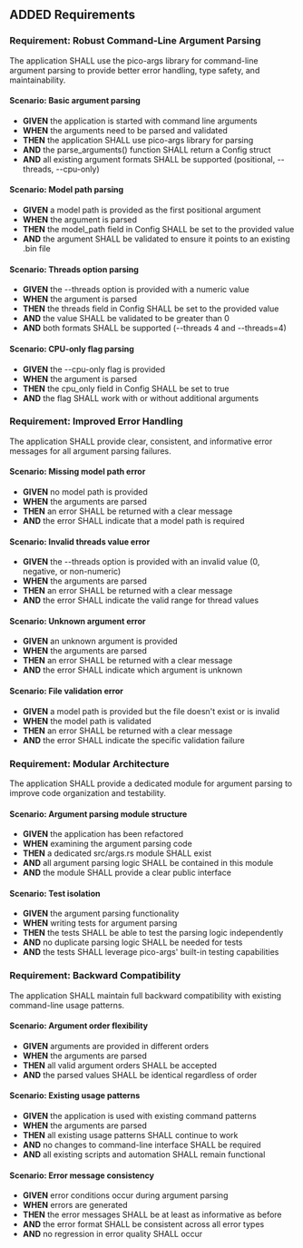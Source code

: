 ## ADDED Requirements

### Requirement: Robust Command-Line Argument Parsing
The application SHALL use the pico-args library for command-line argument parsing to provide better error handling, type safety, and maintainability.

#### Scenario: Basic argument parsing
- **GIVEN** the application is started with command line arguments
- **WHEN** the arguments need to be parsed and validated
- **THEN** the application SHALL use pico-args library for parsing
- **AND** the parse_arguments() function SHALL return a Config struct
- **AND** all existing argument formats SHALL be supported (positional, --threads, --cpu-only)

#### Scenario: Model path parsing
- **GIVEN** a model path is provided as the first positional argument
- **WHEN** the argument is parsed
- **THEN** the model_path field in Config SHALL be set to the provided value
- **AND** the argument SHALL be validated to ensure it points to an existing .bin file

#### Scenario: Threads option parsing
- **GIVEN** the --threads option is provided with a numeric value
- **WHEN** the argument is parsed
- **THEN** the threads field in Config SHALL be set to the provided value
- **AND** the value SHALL be validated to be greater than 0
- **AND** both formats SHALL be supported (--threads 4 and --threads=4)

#### Scenario: CPU-only flag parsing
- **GIVEN** the --cpu-only flag is provided
- **WHEN** the argument is parsed
- **THEN** the cpu_only field in Config SHALL be set to true
- **AND** the flag SHALL work with or without additional arguments

### Requirement: Improved Error Handling
The application SHALL provide clear, consistent, and informative error messages for all argument parsing failures.

#### Scenario: Missing model path error
- **GIVEN** no model path is provided
- **WHEN** the arguments are parsed
- **THEN** an error SHALL be returned with a clear message
- **AND** the error SHALL indicate that a model path is required

#### Scenario: Invalid threads value error
- **GIVEN** the --threads option is provided with an invalid value (0, negative, or non-numeric)
- **WHEN** the arguments are parsed
- **THEN** an error SHALL be returned with a clear message
- **AND** the error SHALL indicate the valid range for thread values

#### Scenario: Unknown argument error
- **GIVEN** an unknown argument is provided
- **WHEN** the arguments are parsed
- **THEN** an error SHALL be returned with a clear message
- **AND** the error SHALL indicate which argument is unknown

#### Scenario: File validation error
- **GIVEN** a model path is provided but the file doesn't exist or is invalid
- **WHEN** the model path is validated
- **THEN** an error SHALL be returned with a clear message
- **AND** the error SHALL indicate the specific validation failure

### Requirement: Modular Architecture
The application SHALL provide a dedicated module for argument parsing to improve code organization and testability.

#### Scenario: Argument parsing module structure
- **GIVEN** the application has been refactored
- **WHEN** examining the argument parsing code
- **THEN** a dedicated src/args.rs module SHALL exist
- **AND** all argument parsing logic SHALL be contained in this module
- **AND** the module SHALL provide a clear public interface

#### Scenario: Test isolation
- **GIVEN** the argument parsing functionality
- **WHEN** writing tests for argument parsing
- **THEN** the tests SHALL be able to test the parsing logic independently
- **AND** no duplicate parsing logic SHALL be needed for tests
- **AND** the tests SHALL leverage pico-args' built-in testing capabilities

### Requirement: Backward Compatibility
The application SHALL maintain full backward compatibility with existing command-line usage patterns.

#### Scenario: Argument order flexibility
- **GIVEN** arguments are provided in different orders
- **WHEN** the arguments are parsed
- **THEN** all valid argument orders SHALL be accepted
- **AND** the parsed values SHALL be identical regardless of order

#### Scenario: Existing usage patterns
- **GIVEN** the application is used with existing command patterns
- **WHEN** the arguments are parsed
- **THEN** all existing usage patterns SHALL continue to work
- **AND** no changes to command-line interface SHALL be required
- **AND** all existing scripts and automation SHALL remain functional

#### Scenario: Error message consistency
- **GIVEN** error conditions occur during argument parsing
- **WHEN** errors are generated
- **THEN** the error messages SHALL be at least as informative as before
- **AND** the error format SHALL be consistent across all error types
- **AND** no regression in error quality SHALL occur